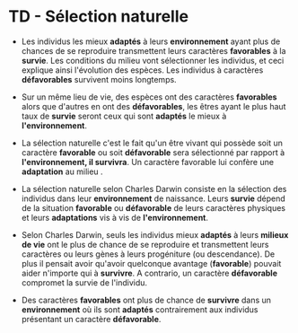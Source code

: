 # TD - Sélection naturelle



* Les individus les mieux **adaptés** à leurs **environnement** ayant plus de chances de se reproduire transmettent leurs caractères **favorables** à la **survie**. Les conditions du milieu vont sélectionner les individus, et ceci explique ainsi l'évolution des espèces. Les individus à caractères **défavorables** survivent moins longtemps.

  

* Sur un même lieu de vie, des espèces ont des caractères **favorables** alors que d'autres en ont des **défavorables**, les êtres ayant le plus haut taux de **survie** seront ceux qui sont **adaptés** le mieux à **l'environnement**.

  

* La sélection naturelle c'est le fait qu'un être vivant qui possède soit un caractère **favorable** ou soit **défavorable** sera sélectionné par rapport à **l'environnement, il survivra**. Un caractère favorable lui confère une **adaptation** au milieu .



* La sélection naturelle selon Charles Darwin consiste en la sélection des individus dans leur **environnement** de naissance. Leurs **survie** dépend de la situation **favorable** ou **défavorable** de leurs caractères physiques et leurs **adaptations** vis à vis de **l'environnement**.

  

* Selon Charles Darwin, seuls les individus mieux **adaptés** à leurs **milieux de vie** ont le plus de chance de se reproduire et transmettent leurs caractères ou leurs gènes à leurs progéniture (ou descendance). De plus il pensait avoir qu'avoir quelconque avantage (**favorable**) pouvait aider n'importe qui à **survivre**. A contrario, un caractère **défavorable** compromet la survie de l'individu. 

  

* Des caractères **favorables** ont plus de chance de **survivre** dans un **environnement** où ils sont **adaptés** contrairement aux individus présentant un caractère **défavorable**.